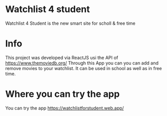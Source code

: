 # Watchlist 4 student

Watchlist 4 Student is the new smart site for scholl & free time 

# Info

This project was developed via ReactJS usi the API of https://www.themoviedb.org/
Through this App you can you can add and remove movies to your watchlist. It can be used in school as well as in free time.

# Where you can try the app

You can try the app https://watchlistforstudent.web.app/

